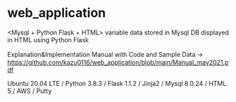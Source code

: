 # web_application
<Mysql + Python Flask + HTML> variable data stored in Mysql DB displayed in HTML using Python Flask 

Explanation&Implementation Manual with Code and Sample Data
→　https://github.com/kazu0116/web_application/blob/main/Manual_may2021.pdf

Ubuntu 20.04 LTE / Python 3.8.3 / Flask 1.1.2 / Jinja2 / Mysql 8.0.24 / HTML 5 / AWS / Putty
